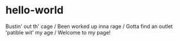 # hello-world
Bustin' out th' cage /
Been worked up inna rage /
Gotta find an outlet 'patible wit' my age /
Welcome to my page!
